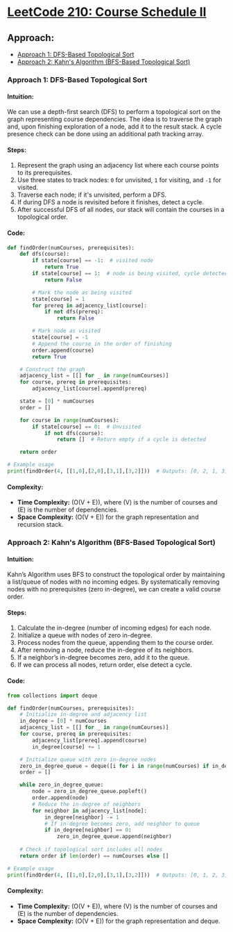 # [LeetCode 210: Course Schedule II](https://leetcode.com/problems/course-schedule-ii/)

## Approach:
- [Approach 1: DFS-Based Topological Sort](#approach-1-dfs-based-topological-sort)
- [Approach 2: Kahn's Algorithm (BFS-Based Topological Sort)](#approach-2-kahns-algorithm-bfs-based-topological-sort)

### Approach 1: DFS-Based Topological Sort

#### Intuition:
We can use a depth-first search (DFS) to perform a topological sort on the graph representing course dependencies. The idea is to traverse the graph and, upon finishing exploration of a node, add it to the result stack. A cycle presence check can be done using an additional path tracking array.

#### Steps:
1. Represent the graph using an adjacency list where each course points to its prerequisites.
2. Use three states to track nodes: `0` for unvisited, `1` for visiting, and `-1` for visited.
3. Traverse each node; if it's unvisited, perform a DFS.
4. If during DFS a node is revisited before it finishes, detect a cycle.
5. After successful DFS of all nodes, our stack will contain the courses in a topological order.

#### Code:
```python
def findOrder(numCourses, prerequisites):
    def dfs(course):
        if state[course] == -1:  # visited node
            return True
        if state[course] == 1:  # node is being visited, cycle detected
            return False

        # Mark the node as being visited
        state[course] = 1
        for prereq in adjacency_list[course]:
            if not dfs(prereq):
                return False

        # Mark node as visited
        state[course] = -1
        # Append the course in the order of finishing
        order.append(course)
        return True

    # Construct the graph
    adjacency_list = [[] for _ in range(numCourses)]
    for course, prereq in prerequisites:
        adjacency_list[course].append(prereq)

    state = [0] * numCourses
    order = []

    for course in range(numCourses):
        if state[course] == 0:  # Unvisited
            if not dfs(course):
                return []  # Return empty if a cycle is detected

    return order

# Example usage
print(findOrder(4, [[1,0],[2,0],[3,1],[3,2]]))  # Outputs: [0, 2, 1, 3] or any other valid order
```

#### Complexity:
- **Time Complexity:** \(O(V + E)\), where \(V\) is the number of courses and \(E\) is the number of dependencies.
- **Space Complexity:** \(O(V + E)\) for the graph representation and recursion stack.

### Approach 2: Kahn's Algorithm (BFS-Based Topological Sort)

#### Intuition:
Kahn’s Algorithm uses BFS to construct the topological order by maintaining a list/queue of nodes with no incoming edges. By systematically removing nodes with no prerequisites (zero in-degree), we can create a valid course order.

#### Steps:
1. Calculate the in-degree (number of incoming edges) for each node.
2. Initialize a queue with nodes of zero in-degree.
3. Process nodes from the queue, appending them to the course order.
4. After removing a node, reduce the in-degree of its neighbors.
5. If a neighbor’s in-degree becomes zero, add it to the queue.
6. If we can process all nodes, return order, else detect a cycle.

#### Code:
```python
from collections import deque

def findOrder(numCourses, prerequisites):
    # Initialize in-degree and adjacency list
    in_degree = [0] * numCourses
    adjacency_list = [[] for _ in range(numCourses)]
    for course, prereq in prerequisites:
        adjacency_list[prereq].append(course)
        in_degree[course] += 1

    # Initialize queue with zero in-degree nodes
    zero_in_degree_queue = deque([i for i in range(numCourses) if in_degree[i] == 0])
    order = []

    while zero_in_degree_queue:
        node = zero_in_degree_queue.popleft()
        order.append(node)
        # Reduce the in-degree of neighbors
        for neighbor in adjacency_list[node]:
            in_degree[neighbor] -= 1
            # If in-degree becomes zero, add neighbor to queue
            if in_degree[neighbor] == 0:
                zero_in_degree_queue.append(neighbor)
    
    # Check if topological sort includes all nodes
    return order if len(order) == numCourses else []

# Example usage
print(findOrder(4, [[1,0],[2,0],[3,1],[3,2]]))  # Outputs: [0, 1, 2, 3] or any other valid order
```

#### Complexity:
- **Time Complexity:** \(O(V + E)\), where \(V\) is the number of courses and \(E\) is the number of dependencies.
- **Space Complexity:** \(O(V + E)\) for the graph representation and deque.

